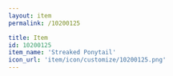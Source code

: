 ```yaml
---
layout: item
permalink: /10200125

title: Item
id: 10200125
item_name: 'Streaked Ponytail'
icon_url: 'item/icon/customize/10200125.png'
---
```

